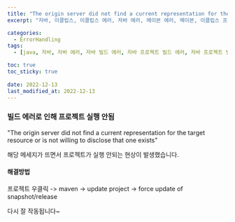 ```yaml
---
title: "The origin server did not find a current representation for the target resource or is not willing to disclose that one exists"
excerpt: "자바, 이클립스, 이클립스 에러, 자바 에러, 메이븐 에러, 메이븐, 이클립스 프로젝트 빌드, 이클립스 프로젝트 빌드 에러, The origin server did not find a current representation for the target resource or is not willing to disclose that one exists"

categories:
  - ErrorHandling
tags:
  - [java, 자바, 자바 에러, 자바 빌드 에러, 자바 프로젝트 빌드 에러, 자바 프로젝트 빌드, ErrorHandling]

toc: true
toc_sticky: true
 
date: 2022-12-13
last_modified_at: 2022-12-13
---
```

### 빌드 에러로 인해 프로젝트 실행 안됨
"The origin server did not find a current representation for the target resource or is not willing to disclose that one exists"

해당 메세지가 뜨면서 프로젝트가 실행 안되는 현상이 발생했습니다.

#### 해결방법

프로젝트 우클릭 -> maven -> update project -> force update of snapshot/release

다시 잘 작동됩니다~